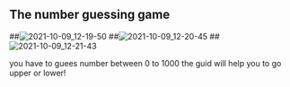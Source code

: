 ## The number guessing game
##![2021-10-09_12-19-50](https://user-images.githubusercontent.com/88204357/136651854-2aa93fdc-cf05-4498-971b-aea2185eaebb.jpg)
##![2021-10-09_12-20-45](https://user-images.githubusercontent.com/88204357/136651861-2427eb39-e8ab-458d-a50d-0b8332873081.jpg)
##![2021-10-09_12-21-43](https://user-images.githubusercontent.com/88204357/136651867-4220ca8f-3aaf-4d50-828e-75409af8b8a7.jpg)


you have to guees number between 0 to 1000 the guid will help you to go upper or lower!
